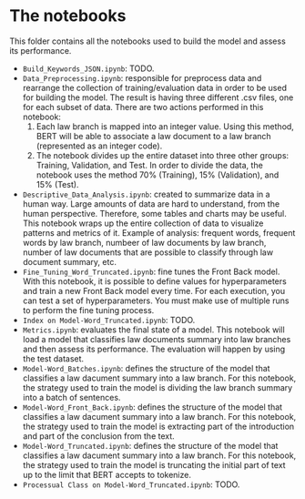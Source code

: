 # The notebooks

This folder contains all the notebooks used to build the model and assess its performance.

- `Build_Keywords_JSON.ipynb`: TODO.
- `Data_Preprocessing.ipynb`: responsible for preprocess data and rearrange the collection of training/evaluation data in order to be used for building the model. The result is having three different .csv files, one for each subset of data. There are two actions performed in this notebook:
  1. Each law branch is mapped into an integer value. Using this method, BERT will be able to associate a law document to a law branch (represented as an integer code).
  2. The notebook divides up the entire dataset into three other groups: Training, Validation, and Test. In order to divide the data, the notebook uses the method 70% (Training), 15% (Validation), and 15% (Test).
- `Descriptive_Data_Analysis.ipynb`: created to summarize data in a human way. Large amounts of data are hard to understand, from the human perspective. Therefore, some tables and charts may be useful. This notebook wraps up the entire collection of data to visualize patterns and metrics of it. Example of analysis: frequent words, frequent words by law branch, numbeer of law documents by law branch, number of law documents that are possible to classify through law document summary, etc.
- `Fine_Tuning_Word_Truncated.ipynb`: fine tunes the Front Back model. With this notebook, it is possible to define values for hyperparameters and train a new Front Back model every time. For each execution, you can test a set of hyperparameters. You must make use of multiple runs to perform the fine tuning process.
- `Index on Model-Word_Truncated.ipynb`: TODO.
- `Metrics.ipynb`: evaluates the final state of a model. This notebook will load a model that classifies law documents summary into law branches and then assess its performance. The evaluation will happen by using the test dataset.
- `Model-Word_Batches.ipynb`: defines the structure of the model that classifies a law dacument summary into a law branch. For this notebook, the strategy used to train the model is dividing the law branch summary into a batch of sentences.
- `Model-Word_Front_Back.ipynb`: defines the structure of the model that classifies a law dacument summary into a law branch. For this notebook, the strategy used to train the model is extracting part of the introduction and part of the conclusion from the text.
- `Model-Word_Truncated.ipynb`: defines the structure of the model that classifies a law dacument summary into a law branch. For this notebook, the strategy used to train the model is truncating the initial part of text up to the limit that BERT accepts to tokenize.
- `Processual Class on Model-Word_Truncated.ipynb`: TODO.
